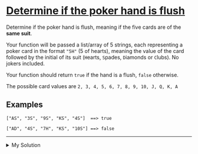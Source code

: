 # [Determine if the poker hand is flush](https://www.codewars.com/kata/5acbc3b3481ebb23a400007d)

Determine if the poker hand is flush, meaning if the five cards are of the **same suit**.

Your function will be passed a list/array of 5 strings, each representing a poker card in the format `"5H"` (5 of hearts), meaning the value of the card followed by the initial of its suit (`H`earts, `S`pades, `D`iamonds or `C`lubs). No jokers included.

Your function should return `true` if the hand is a flush, `false` otherwise.

The possible card values are `2, 3, 4, 5, 6, 7, 8, 9, 10, J, Q, K, A`

## Examples

    ["AS", "3S", "9S", "KS", "4S"]  ==> true

    ["AD", "4S", "7H", "KS", "10S"] ==> false

---

<details><summary>My Solution</summary>

```js
function isFlush(cards) {
  return cards.every(c => c.slice(-1) === cards[0].slice(-1))
}
```

</details>
